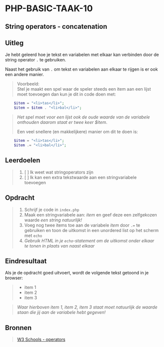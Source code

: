 # PHP-BASIC-TAAK-10
## String operators - concatenation
## Uitleg
Je hebt geleerd hoe je tekst en variabelen met elkaar kan verbinden door de string operator `.` te gebruiken.

Naast het gebruik van `.` om tekst en variabelen aan elkaar te rijgen is er ook een andere manier.

>Voorbeeld:  
Stel je maakt een spel waar de speler steeds een item aan een lijst moet toevoegen dan kun je dit in code doen met:
```php
    $item = "<li>tas</li>";
    $item = $item . "<li>bal</li>";
```
>_Het spel moet voor een lijst ook de oude waarde van de variabele onthouden daarom staat er twee keer $item_.  
>
>Een veel snellere (en makkelijkere) manier om dit te doen is:
```php
    $item = "<li>tas</li>";
    $item .= "<li>bal</li>";
```
>
## Leerdoelen
>1. [ ] Ik weet wat stringoperators zijn
>2. [ ] Ik kan een extra tekstwaarde aan een stringvariabele toevoegen

## Opdracht
>1. Schrijf je code in `index.php`
>2. Maak een stringvariabele aan: _item_ en geef deze een zelfgekozen waarde _een string natuurlijk!_
>3. Voeg nog twee items toe aan de variabele _item_ door `.=` te gebruiken en toon de uitkomst in een unordered list op het scherm met `echo`
>4. _Gebruik HTML in je `echo`-statement om de uitkomst onder elkaar te tonen in plaats van naast elkaar_

## Eindresultaat
Als je de opdracht goed uitvoert, wordt de volgende tekst getoond in je browser: 
>* item 1
>* item 2
>* item 3

>_Waar hierboven item 1, item 2, item 3 staat moet natuurlijk de waarde staan die jij aan de variabele hebt gegeven!_

## Bronnen
>[W3 Schools - operators](https://www.w3schools.com/php/php_operators.asp)


<!--- ------------ DIT COMMENTAAR LATEN STAAN AUB ------------
------------------ ------------------------------ ------------
------------------ eagle ref:88708730
------------------ ------------------------------ ------------
------------------ DIT COMMENTAAR LATEN STAAN AUB -------- -->
